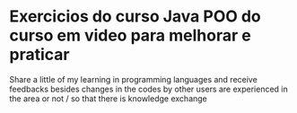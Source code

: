 # Exercicios do curso Java POO do curso em video para melhorar e praticar
Share a little of my learning in programming languages ​​and receive feedbacks besides changes in the codes by other users are experienced in the area or not / so that there is knowledge exchange
